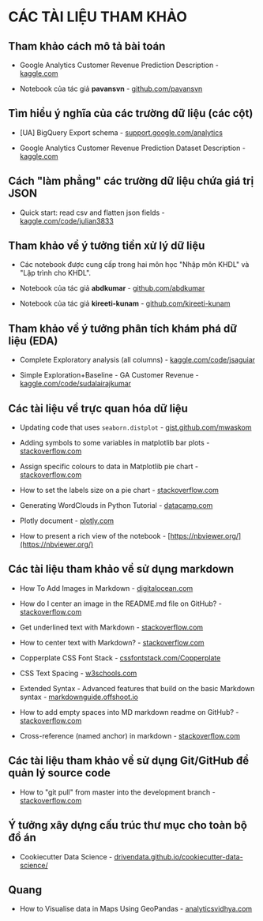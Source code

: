 # CÁC TÀI LIỆU THAM KHẢO

## Tham khảo cách mô tả bài toán

- Google Analytics Customer Revenue Prediction Description - [kaggle.com](https://www.kaggle.com/competitions/ga-customer-revenue-prediction#:~:text=Merger%20%26%20Entry-,Description,-link)

- Notebook của tác giả **pavansvn** - [github.com/pavansvn](https://github.com/pavansvn/Google-Analytics-Customer-Revenue-Prediction/blob/master/Google%20Analytics%20Customer%20Revenue%20Prediction%20%2B%20Baseline%20Model.ipynb)

## Tìm hiểu ý nghĩa của các trường dữ liệu (các cột)

- [UA] BigQuery Export schema - [support.google.com/analytics](https://support.google.com/analytics/answer/3437719?hl=en-GBanswer=1686200)

- Google Analytics Customer Revenue Prediction Dataset Description - [kaggle.com](https://www.kaggle.com/competitions/ga-customer-revenue-prediction/data)

## Cách "làm phẳng" các trường dữ liệu chứa giá trị JSON

- Quick start: read csv and flatten json fields - [kaggle.com/code/julian3833](https://www.kaggle.com/code/julian3833/1-quick-start-read-csv-and-flatten-json-fields/notebook)

## Tham khảo về ý tưởng tiền xử lý dữ liệu

- Các notebook được cung cấp trong hai môn học "Nhập môn KHDL" và "Lập trình cho KHDL".

- Notebook của tác giả **abdkumar** - [github.com/abdkumar](https://github.com/abdkumar/Google-Analytics-Customer-Revenue-Prediction/blob/master/customer%20revenue%20prediction.ipynb)

- Notebook của tác giả **kireeti-kunam** - [github.com/kireeti-kunam](https://github.com/kireeti-kunam/Google-Analytics-Customer-Revenue-Prediction/blob/master/case_study.ipynb)

## Tham khảo về ý tưởng phân tích khám phá dữ liệu (EDA)

- Complete Exploratory analysis (all columns) - [kaggle.com/code/jsaguiar](https://www.kaggle.com/code/jsaguiar/complete-exploratory-analysis-all-columns/notebook)

- Simple Exploration+Baseline - GA Customer Revenue - [kaggle.com/code/sudalairajkumar](https://www.kaggle.com/code/sudalairajkumar/simple-exploration-baseline-ga-customer-revenue)

## Các tài liệu về trực quan hóa dữ liệu

- Updating code that uses `seaborn.distplot` - [gist.github.com/mwaskom](https://gist.github.com/mwaskom/de44147ed2974457ad6372750bbe5751)

- Adding symbols to some variables in matplotlib bar plots - [stackoverflow.com](https://stackoverflow.com/questions/73189636/adding-symbols-to-some-variables-in-matplotlib-bar-plots)

- Assign specific colours to data in Matplotlib pie chart - [stackoverflow.com](https://stackoverflow.com/questions/35206282/assign-specific-colours-to-data-in-matplotlib-pie-chart)

- How to set the labels size on a pie chart - [stackoverflow.com](https://stackoverflow.com/questions/7082345/how-to-set-the-labels-size-on-a-pie-chart)

- Generating WordClouds in Python Tutorial - [datacamp.com](https://www.datacamp.com/tutorial/wordcloud-python)

- Plotly document - [plotly.com](https://plotly.com/python/)

- How to present a rich view of the notebook - [https://nbviewer.org/](https://nbviewer.org/)

## Các tài liệu tham khảo về sử dụng markdown

- How To Add Images in Markdown - [digitalocean.com](https://www.digitalocean.com/community/tutorials/markdown-markdown-images)

- How do I center an image in the README.md file on GitHub? - [stackoverflow.com](https://stackoverflow.com/questions/12090472/how-do-i-center-an-image-in-the-readme-md-file-on-github)

- Get underlined text with Markdown - [stackoverflow.com](https://stackoverflow.com/questions/3003476/get-underlined-text-with-markdown)

- How to center text with Markdown? - [stackoverflow.com](https://stackoverflow.com/questions/53419155/how-to-center-text-with-markdown)

- Copperplate CSS Font Stack - [cssfontstack.com/Copperplate](https://www.cssfontstack.com/Copperplate)

- CSS Text Spacing - [w3schools.com](https://www.w3schools.com/css/css_text_spacing.asp)

- Extended Syntax - Advanced features that build on the basic Markdown syntax - [markdownguide.offshoot.io](https://markdownguide.offshoot.io/extended-syntax/)

- How to add empty spaces into MD markdown readme on GitHub? - [stackoverflow.com](https://stackoverflow.com/questions/44810511/how-to-add-empty-spaces-into-md-markdown-readme-on-github)

- Cross-reference (named anchor) in markdown - [stackoverflow.com](https://stackoverflow.com/questions/5319754/cross-reference-named-anchor-in-markdown/7335259#7335259)

## Các tài liệu tham khảo về sử dụng Git/GitHub để quản lý source code

- How to "git pull" from master into the development branch - [stackoverflow.com](https://stackoverflow.com/questions/20101994/how-to-git-pull-from-master-into-the-development-branch)

## Ý tưởng xây dựng cấu trúc thư mục cho toàn bộ đồ án

- Cookiecutter Data Science - [drivendata.github.io/cookiecutter-data-science/](https://drivendata.github.io/cookiecutter-data-science/)

## Quang

- How to Visualise data in Maps Using GeoPandas - [analyticsvidhya.com](https://www.analyticsvidhya.com/blog/2021/09/how-to-visualise-data-in-maps-using-geopandas/)

